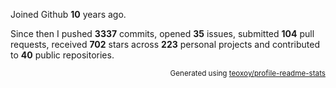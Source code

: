 Joined Github **10** years ago.

Since then I pushed **3337** commits, opened **35** issues, submitted **104** pull requests, received **702** stars across **223** personal projects and contributed to **40** public repositories.

<p align="right"><sub>Generated using <a href="https://github.com/marketplace/actions/profile-readme-stats">teoxoy/profile-readme-stats</a></sub></p>
